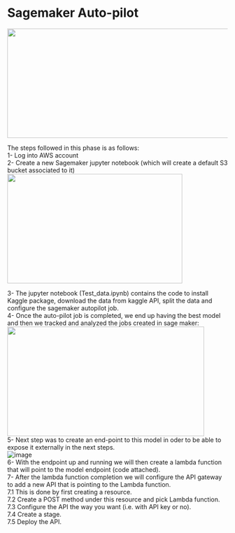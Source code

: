 # Sagemaker Auto-pilot

<img src="https://user-images.githubusercontent.com/34656794/162124612-db897640-542f-46b7-ace7-f4b49ae69e0a.png" data-canonical-src="https://user-images.githubusercontent.com/34656794/162124612-db897640-542f-46b7-ace7-f4b49ae69e0a.png" width="750" height="250">

The steps followed in this phase is as follows:  
1- Log into AWS account  
2- Create a new Sagemaker jupyter notebook (which will create a default S3 bucket associated to it)    
<img src="https://user-images.githubusercontent.com/34656794/162125588-9b3a71a6-fb44-4fd7-b5d8-f443638487ec.png" width="400" height="250">

3- The jupyter notebook (Test_data.ipynb) contains the code to install Kaggle package, download the data from kaggle API, split the data and configure the sagemaker autopilot job.  
4- Once the auto-pilot job is completed, we end up having the best model and then we tracked and analyzed the jobs created in sage maker:  
<img src="https://user-images.githubusercontent.com/34656794/162125813-712b9b02-488e-4e82-96d9-fcf58a23795a.png" width="450" height="250">  
5- Next step was to create an end-point to this model in oder to be able to expose it externally in the next steps.  
![image](https://user-images.githubusercontent.com/34656794/162126519-24940578-d994-4acb-a08d-edc9d88a7feb.png)  
6- With the endpoint up and running we will then create a lambda function that will point to the model endpoint (code attached).  
7- After the lambda function completion we will configure the API gateway to add a new API that is pointing to the Lambda function.  
7.1 This is done by first creating a resource.   
7.2 Create a POST method under this resource and pick Lambda function.  
7.3 Configure the API the way you want (i.e. with API key or no).  
7.4 Create a stage.  
7.5 Deploy the API.  





